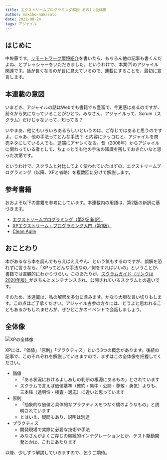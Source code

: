 ```yaml
---
title: エクストリームプログラミング解説 その1：全体像
author: makiko-nakasato
date: 2022-08-24
tags: アジャイル
---
```


## はじめに

中佐藤です。[リモートワーク環境紹介](https://developer.mamezou-tech.com/blogs/2022/08/23/remote-env008/)を書いたら、もちろん他の記事も書くんだよね、とプレッシャーをいただきました。というわけで、本業(?)のアジャイル関連です。話が長くなるのが目に見えているので、連載にすることを、最初に宣言します。

## 本連載の意図

いまどき、アジャイルの話はWebでも書籍でも豊富で、今更感はあるのですが、前々から気になっていることがひとつ。みなさん、アジャイルって、Scrum（スクラム）だけじゃないって、知ってる？

いやまあ、他にもいろいろあるらしいというのは、ご存じではあると思うのですよ。じゃあ、他の手法ってどんな手法？ と内容にツッコむと、アジャイルを商売ネタにしている人でも、途端にアヤシくなる。昔（2008年）からアジャイルに関わっている者として、ちょっとでも他の手法の知識を残しておきたいなと思った次第です。

というわけで、スクラムと対比してよく使われていたはずの、エクストリームプログラミング（以降、XPと省略）を複数回に分けて解説します。

## 参考書籍

おおよそ以下の書籍を参考にしています。本連載内の用語は、第2版の新訳に基づきます。

- [エクストリームプログラミング（第2版 新訳）](https://www.amazon.co.jp/dp/B012UWOLOQ/)
- [XPエクストリーム・プログラミング入門（第1版）](https://www.amazon.co.jp/dp/489471275X/)
- [Clean Agile](https://www.amazon.co.jp/dp/B08KRHDS84/)

## おことわり

本があるなら本を読んでもらえばええやん、という気もするのですが、誤解を恐れずに言うなら、「XPってどんな手法なの／何をすればいいの」ということが、書籍では直観的にわかりづらい。このあたりが、[スクラムガイド（リンクは2020年版）](https://scrumguides.org/docs/scrumguide/v2020/2020-Scrum-Guide-Japanese.pdf)がきちんとメンテナンスされ、公開されているスクラムとの違いです。

そのため、本連載は、私の解釈を多分に含みます。かなり大胆な言い切りもします。この点はご了承ください。アジャイル古参の方々には、どうよと思われることもあるかもしれませんが、ぜひどこかのイベントで会話しましょう。

## 全体像

![XPの全体像](/img/agile/agile-xp_01-1.jpg)

XPには、「価値」「原則」「プラクティス」という3つの概念があります。後続の記事で、このそれぞれを解説していきますので、まずはこの全体像を把握してください。

- 価値
    - 「ある状況におけるよしあしの判断の根源にあるもの」とされています
    - スクラムで言えば価値基準（確約・集中・公開・尊敬・勇気）よりも、三本柱（透明性・検査・適応）に近いと思っています
- 原則
    - 「抽象的な価値と具体的なプラクティスをつなぐ橋のようなもの」と説明されています
    - とはいえ、疑問もあり、説明は別途
- プラクティス
    - 開発現場で実際に必要な技術や手法
    - みなさんがよくご存じの継続的インテグレーションとか、テスト駆動開発とかは、これにあたります

以降、少しずつ解説していきますので、乞うご期待。
